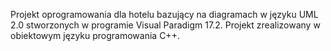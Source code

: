 Projekt oprogramowania dla hotelu bazujący na diagramach w języku UML 2.0 stworzonych w programie Visual Paradigm 17.2. Projekt zrealizowany w obiektowym języku programowania C++.
